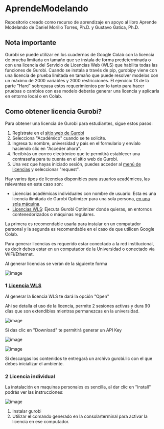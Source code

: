 # AprendeModelando
Repositorio creado como recurso de aprendizaje en apoyo al libro Aprende Modelando de Daniel Morillo Torres, Ph.D. y Gustavo Gatica, Ph.D.

## Nota importante

Gurobi se puede utilizar en los cuadernos de Google Colab con la licencia de prueba limitada en tamaño que se instala de forma predeterminada o con una licencia del Servicio de Licencias Web (WLS) que habilita todas las funciones de Gurobi. Cuando se instala a través de pip, gurobipy viene con una licencia de prueba limitada en tamaño que puede resolver modelos con un máximo de 2000 variables y 2000 restricciones. El ejercicio 13 de la parte "Hard" sobrepasa estos requerimientos por lo tanto para hacer pruebas o cambios con ese modelo deberás generar una licencia y aplicarla en entorno local o en Colab. 

## Como obtener licencia Gurobi?

Para obtener una licencia de Gurobi para estudiantes, sigue estos pasos:

1. Regístrate en el [sitio web de Gurobi](https://www.gurobi.com/academia/academic-program-and-licenses/)
2. Selecciona "Académico" cuando se te solicite.
3. Ingresa tu nombre, universidad y país en el formulario y envíalo haciendo clic en "Acceder ahora".
4. Recibirás un correo electrónico que te permitirá establecer una contraseña para tu cuenta en el sitio web de Gurobi.
5. Una vez que hayas iniciado sesión, puedes acceder al [menú de licencias](https://portal.gurobi.com/iam/licenses/request) y seleccionar "request".

Hay varios tipos de licencias disponibles para usuarios académicos, las relevantes en este caso son:
- Licencias académicas individuales con nombre de usuario: Esta es una licencia ilimitada de Gurobi Optimizer para una sola persona, [en una sola máquina](https://support.gurobi.com/hc/en-us/articles/4534601245713-How-do-I-get-started-with-Gurobi-for-academic-users-).
- [Licencias WLS](https://support.gurobi.com/hc/en-us/articles/4534601245713-How-do-I-get-started-with-Gurobi-for-academic-users-): Ejecuta Gurobi Optimizer donde quieras, en entornos contenedorizados o máquinas regulares.

La primera es recomendable usarla para instalar en un computador personal y la segunda es recomendable en el caso de que utilicen Google Colab.

Para generar licencias es requerido estar conectado a la red institucional, es decir debes estar en un computador de la Universidad o conectado vía WiFi/Ethernet.

Al generar licencias se verán de la siguiente forma

![image](https://github.com/fopasten/AprendeModelando/assets/20798216/818713b9-be98-47b6-8e80-216af74b6e4c)


### 1 [Licencia WLS](https://support.gurobi.com/hc/en-us/articles/4409582394769-Google-Colab-Installation-and-Licensing)

Al generar la licencia WLS te dará la opción "Open"

Ahi se detalla el uso de la licencia, permite 2 sesiones activas y dura 90 días que son extendibles mientras permanezcas en la universidad.

![image](https://github.com/fopasten/AprendeModelando/assets/20798216/b92baca1-a53a-45c5-bb7e-e55d92a27afd)

Si das clic en "Download" te permitirá generar un API Key 

![image](https://github.com/fopasten/AprendeModelando/assets/20798216/70b8bc90-ae66-458a-b120-ebf38a5ea38c)

![image](https://github.com/fopasten/AprendeModelando/assets/20798216/7913ee8a-6233-49e2-b1cb-7c0a890a0b4f)

Si descargas los contenidos te entregará un archivo gurobi.lic con el que debes inicializar el ambiente.

### 2 Licencia individual

La instalación en maquinas personales es sencilla, al dar clic en "Install" podrás ver las instrucciones:

![image](https://github.com/fopasten/AprendeModelando/assets/20798216/1be979eb-9728-4d12-a69b-bfe5bba97844)

1. Instalar gurobi
2. Utilizar el comando generado en la consola/terminal para activar la licencia en ese computador.


